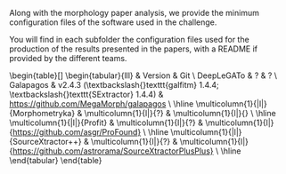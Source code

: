 Along with the morphology paper analysis, we provide the minimum configuration files of the software used in the challenge. 

You will find in each subfolder the configuration files used for the production of the results presented in the papers, with a README if provided by the different teams. 

\begin{table}[]
\begin{tabular}{lll}
                                    & Version                & Git                   \\
DeepLeGATo                          & ?                      & ?                     \\
Galapagos &
  v2.4.3 (\textbackslash{}texttt\{galfitm\} 1.4.4; \textbackslash{}texttt\{SExtractor\} 1.4.4) &
  https://github.com/MegaMorph/galapagos \\ \hline
\multicolumn{1}{|l|}{Morphometryka} & \multicolumn{1}{l|}{?} & \multicolumn{1}{l|}{} \\ \hline
\multicolumn{1}{|l|}{Profit} &
  \multicolumn{1}{l|}{?} &
  \multicolumn{1}{l|}{https://github.com/asgr/ProFound} \\ \hline
\multicolumn{1}{|l|}{SourceXtractor++} &
  \multicolumn{1}{l|}{?} &
  \multicolumn{1}{l|}{https://github.com/astrorama/SourceXtractorPlusPlus} \\ \hline
\end{tabular}
\end{table}